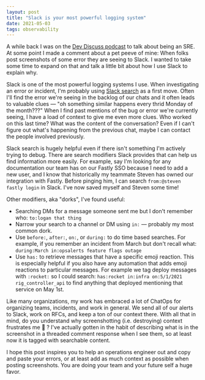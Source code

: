 ```yaml
---
layout: post
title: "Slack is your most powerful logging system"
date: 2021-05-03
tags: observability
---
```

<!-- markdownlint-disable MD033 -->
<!-- markdownlint-disable MD026 -->
<!-- markdownlint-disable MD002 -->

A while back I was on the [Dev Discuss podcast](https://devpods.herokuapp.com/podcasts/devdiscuss/episodes/28) to talk about being an SRE. At some point I made a comment about a pet peeve of mine: When folks post screenshots of some error they are seeing to Slack. I wanted to take some time to expand on that and talk a little bit about how I use Slack to explain why.

Slack is one of the most powerful logging systems I use. When investigating an error or incident, I'm probably using [Slack search](https://slack.com/help/articles/202528808-Search-in-Slack) as a first move. Often I'll find the error we're seeing in the backlog of our chats and it often leads to valuable clues — "oh something similar happens every thrid Monday of the month???" When I find past mentions of the bug or error we're currently seeing, I have a load of context to give me even more clues. Who worked on this last time? What was the content of the conversation? Even if I can't figure out what's happening from the previous chat, maybe I can contact the people involved previously.

Slack search is hugely helpful even if there isn't something I'm actively trying to debug. There are search modifiers Slack provides that can help us find information more easily. For example, say I'm looking for any documentation our team has on our Fastly SSO because I need to add a new user, and I know that historically my teammate Steven has owned our integration with Fastly. Before pinging him, I can search `from:@steven fastly login` in Slack. I've now saved myself and Steven some time!

Other modifiers, aka "dorks", I've found useful:

* Searching DMs for a message someone sent me but I don't remember who: `to:logan that thing`
* Narrow your search to a channel or DM using `in:` — probably my most common dork.
* Use `before:`, `after:`, `on:`, or `during:` to do time based searches. For example, if you remember an incident from March but don't recall what: `during:March in:opsalerts feature flags outage`
* Use `has:` to retrieve messages that have a specific emoji reaction. This is especially helpful if you also have any automation that adds emoji reactions to particular messages. For example we tag deploy messages with `:rocket:` so I could search: `has:rocket in:infra on:5/1/2021 rig_controller_api` to find anything that deployed mentioning that service on May 1st.

Like many organizations, my work has embraced a lot of ChatOps for organizing teams, incidents, and work in general. We send all of our alerts to Slack, work on RFCs, and keep a ton of our context there. With all that in mind, do you understand why screenshotting (i.e. destroying) context frustrates me 😬 ? I've actually gotten in the habit of describing what is in the screenshot in a threaded comment response when I see them, so at least now it is tagged with searchable content.

I hope this post inspires you to help an operations engineer out and copy and paste your errors, or at least add as much context as possible when posting screenshots. You are doing your team and your future self a huge favor.
